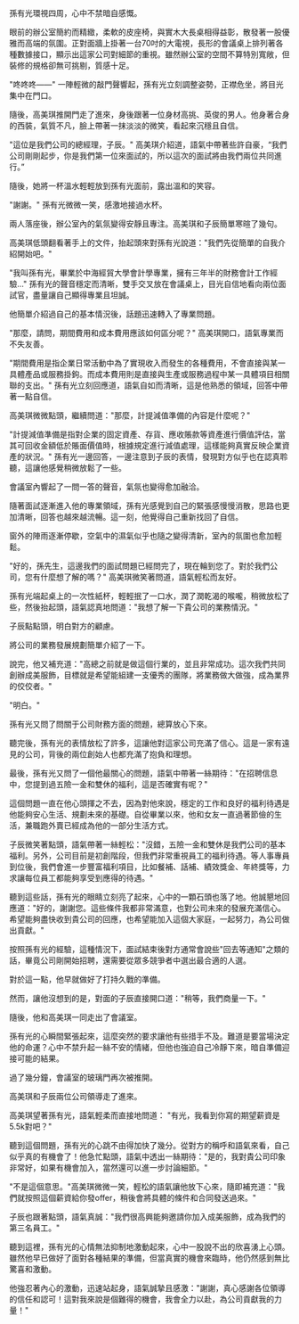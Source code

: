 孫有光環視四周，心中不禁暗自感慨。

眼前的辦公室簡約而精緻，柔軟的皮座椅，與實木大長桌相得益彰，散發著一股優雅而高端的氛圍。正對面牆上掛著一台70吋的大電視，長形的會議桌上排列著各種數據接口，顯示出這家公司對細節的重視。雖然辦公室的空間不算特別寬敞，但裝修的規格卻無可挑剔，質感十足。

"咚咚咚——" 一陣輕微的敲門聲響起，孫有光立刻調整姿勢，正襟危坐，將目光集中在門口。

隨後，高美琪推開門走了進來，身後跟著一位身材高挑、英俊的男人。他身著合身的西裝，氣質不凡，臉上帶著一抹淡淡的微笑，看起來沉穩且自信。

"這位是我們公司的總經理，子辰。" 高美琪介紹道，語氣中帶著些許自豪，“我們公司剛剛起步，你是我們第一位來面試的，所以這次的面試將由我們兩位共同進行。”

隨後，她將一杯溫水輕輕放到孫有光面前，露出溫和的笑容。

"謝謝。" 孫有光微微一笑，感激地接過水杯。

兩人落座後，辦公室內的氣氛變得安靜且專注。高美琪和子辰簡單寒暄了幾句。

高美琪低頭翻看著手上的文件，抬起頭來對孫有光說道："我們先從簡單的自我介紹開始吧。"

"我叫孫有光，畢業於中海經貿大學會計學專業，擁有三年半的財務會計工作經驗…" 孫有光的聲音穩定而清晰，雙手交叉放在會議桌上，目光自信地看向兩位面試官，盡量讓自己顯得專業且坦誠。

他簡單介紹過自己的基本情況後，話題迅速轉入了專業問題。

"那麼，請問，期間費用和成本費用應該如何區分呢？" 高美琪開口，語氣專業而不失友善。

"期間費用是指企業日常活動中為了實現收入而發生的各種費用，不會直接與某一具體產品或服務掛鉤。而成本費用則是直接與生產或服務過程中某一具體項目相關聯的支出。" 孫有光立刻回應道，語氣自如而清晰，這是他熟悉的領域，回答中帶著一點自信。

高美琪微微點頭，繼續問道："那麼，計提減值準備的內容是什麼呢？"

"計提減值準備是指對企業的固定資產、存貨、應收賬款等資產進行價值評估，當其可回收金額低於賬面價值時，根據規定進行減值處理，這樣能夠真實反映企業資產的狀況。" 孫有光一邊回答，一邊注意到子辰的表情，發現對方似乎也在認真聆聽，這讓他感覺稍微放鬆了一些。

會議室內響起了一問一答的聲音，氣氛也變得愈加融洽。

隨著面試逐漸進入他的專業領域，孫有光感覺到自己的緊張感慢慢消散，思路也更加清晰，回答也越來越流暢。這一刻，他覺得自己重新找回了自信。

窗外的陣雨逐漸停歇，空氣中的濕氣似乎也隨之變得清新，室內的氛圍也愈加輕鬆。

"好的，孫先生，這邊我們的面試問題已經問完了，現在輪到您了。對於我們公司，您有什麼想了解的嗎？" 高美琪微笑著問道，語氣輕松而友好。

孫有光端起桌上的一次性紙杯，輕輕抿了一口水，潤了潤乾渴的喉嚨，稍微放松了些，然後抬起頭，語氣認真地問道："我想了解一下貴公司的業務情況。"

子辰點點頭，明白對方的顧慮。

將公司的業務發展規劃簡單介紹了一下。

說完，他又補充道："高總之前就是做這個行業的，並且非常成功。這次我們共同創辦成美服飾，目標就是希望能組建一支優秀的團隊，將業務做大做強，成為業界的佼佼者。"

"明白。"

孫有光又問了問關于公司財務方面的問題，總算放心下來。

聽完後，孫有光的表情放松了許多，這讓他對這家公司充滿了信心。這是一家有遠見的公司，背後的兩位創始人也都充滿了抱負和理想。

最後，孫有光又問了一個他最關心的問題，語氣中帶著一絲期待："在招聘信息中，您提到過五險一金和雙休的福利，這是否確實有呢？"

這個問題一直在他心頭揮之不去，因為對他來說，穩定的工作和良好的福利待遇是他能夠安心生活、規劃未來的基礎。自從畢業以來，他和女友一直過著節儉的生活，兼職跑外賣已經成為他的一部分生活方式。

子辰微笑著點頭，語氣帶著一絲輕松："沒錯，五險一金和雙休是我們公司的基本福利。另外，公司目前是初創階段，但我們非常重視員工的福利待遇。等人事專員到位後，我們會進一步豐富福利項目，比如餐補、話補、績效獎金、年終獎等，力求讓每位員工都能夠享受到應得的待遇。"

聽到這些話，孫有光的眼睛立刻亮了起來，心中的一顆石頭也落了地。他誠懇地回應道："好的，謝謝您。這些條件我都非常滿意，也對公司未來的發展充滿信心。希望能夠盡快收到貴公司的回應，也希望能加入這個大家庭，一起努力，為公司做出貢獻。"

按照孫有光的經驗，這種情況下，面試結束後對方通常會說些"回去等通知"之類的話，畢竟公司剛開始招聘，還需要從眾多競爭者中選出最合適的人選。

對於這一點，他早就做好了打持久戰的準備。

然而，讓他沒想到的是，對面的子辰直接開口道："稍等，我們商量一下。"

隨後，他和高美琪一同走出了會議室。

孫有光的心瞬間緊張起來，這麼突然的要求讓他有些措手不及。難道是要當場決定他的命運？心中不禁升起一絲不安的情緒，但他也強迫自己冷靜下來，暗自準備迎接可能的結果。

過了幾分鐘，會議室的玻璃門再次被推開。

高美琪和子辰兩位公司領導走了進來。

高美琪望著孫有光，語氣輕柔而直接地問道：
"有光，我看到你寫的期望薪資是5.5k對吧？"

聽到這個問題，孫有光的心跳不由得加快了幾分。從對方的稱呼和語氣來看，自己似乎真的有機會了！他急忙點頭，語氣中透出一絲期待："是的，我對貴公司印象非常好，如果有機會加入，當然還可以進一步討論細節。"

"不是這個意思。"高美琪微微一笑，輕松的語氣讓他放下心來，隨即補充道："我們就按照這個薪資給你發offer，稍後會將具體的條件和合同發送過來。"

子辰也跟著點頭，語氣真誠："我們很高興能夠邀請你加入成美服飾，成為我們的第三名員工。"

聽到這裡，孫有光的心情無法抑制地激動起來，心中一股說不出的欣喜湧上心頭。雖然他早已做好了面對各種結果的準備，但當真實的機會來臨時，他仍然感到無比驚喜和激動。

他強忍著內心的激動，迅速站起身，語氣誠摯且感激："謝謝，真心感謝各位領導的信任和認可！這對我來說是個難得的機會，我會全力以赴，為公司貢獻我的力量！"

